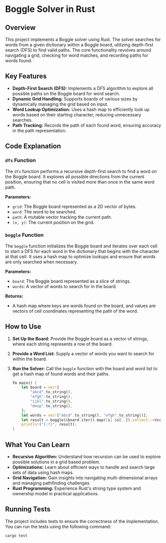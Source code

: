 # Boggle Solver in Rust

## Overview

This project implements a Boggle solver using Rust. The solver searches for words from a given dictionary within a Boggle board, utilizing depth-first search (DFS) to find valid paths. The core functionality revolves around navigating a grid, checking for word matches, and recording paths for words found.

## Key Features

- **Depth-First Search (DFS):** Implements a DFS algorithm to explore all possible paths on the Boggle board for word search.
- **Dynamic Grid Handling:** Supports boards of various sizes by dynamically managing the grid based on input.
- **Word Lookup Optimization:** Uses a hash map to efficiently look up words based on their starting character, reducing unnecessary searches.
- **Path Tracking:** Records the path of each found word, ensuring accuracy in the path representation.

## Code Explanation

### `dfs` Function

The `dfs` function performs a recursive depth-first search to find a word on the Boggle board. It explores all possible directions from the current position, ensuring that no cell is visited more than once in the same word path.

**Parameters:**
- `grid`: The Boggle board represented as a 2D vector of bytes.
- `word`: The word to be searched.
- `path`: A mutable vector tracking the current path.
- `(x, y)`: The current position on the grid.

### `boggle` Function

The `boggle` function initializes the Boggle board and iterates over each cell to start a DFS for each word in the dictionary that begins with the character at that cell. It uses a hash map to optimize lookups and ensure that words are only searched when necessary.

**Parameters:**
- `board`: The Boggle board represented as a slice of strings.
- `words`: A vector of words to search for in the board.

**Returns:**
- A hash map where keys are words found on the board, and values are vectors of cell coordinates representing the path of the word.

## How to Use

1. **Set Up the Board:**
   Provide the Boggle board as a vector of strings, where each string represents a row of the board.

2. **Provide a Word List:**
   Supply a vector of words you want to search for within the board.

3. **Run the Solver:**
   Call the `boggle` function with the board and word list to get a hash map of found words and their paths.

   ```rust
   fn main() {
       let board = vec![
           "abcd".to_string(),
           "efgh".to_string(),
           "ijkl".to_string(),
           "mnop".to_string(),
       ];
       let words = vec!["abcd".to_string(), "efgh".to_string()];
       let result = boggle(&board.iter().map(|s| &s[..]).collect::<Vec<&str>>(), &words);
       println!("{:?}", result);
   }
   ```
## What You Can Learn
- **Recursive Algorithm:** Understand how recursion can be used to explore possible solutions in a grid based problem.
- **Optimizations:** Learn about efficient ways to handle and search large sets of data using hash maps.
- **Grid Navigation:** Gain insights into navigating multi-dimensional arrays and managing pathfinding challenges
- **Rust Programming:** Experience Rust's strong type system and ownership model in practical applications.

## Running Tests
The project includes tests to ensure the correctness of the implementation. You can run the tests using the following command:

```bash
cargo test
```
